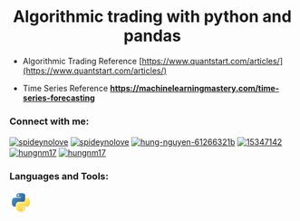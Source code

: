 <h1 align="center">Algorithmic trading with python and pandas</h1>

- Algorithmic Trading Reference [https://www.quantstart.com/articles/](https://www.quantstart.com/articles/)

- Time Series Reference **https://machinelearningmastery.com/time-series-forecasting**

<h3 align="left">Connect with me:</h3>
<p align="left">
<a href="https://dev.to/spideynolove" target="blank"><img align="center" src="https://cdn.jsdelivr.net/npm/simple-icons@3.0.1/icons/dev-dot-to.svg" alt="spideynolove" height="30" width="40" /></a>
<a href="https://twitter.com/spideynolove" target="blank"><img align="center" src="https://raw.githubusercontent.com/rahuldkjain/github-profile-readme-generator/master/src/images/icons/Social/twitter.svg" alt="spideynolove" height="30" width="40" /></a>
<a href="https://linkedin.com/in/hung-nguyen-61266321b" target="blank"><img align="center" src="https://raw.githubusercontent.com/rahuldkjain/github-profile-readme-generator/master/src/images/icons/Social/linked-in-alt.svg" alt="hung-nguyen-61266321b" height="30" width="40" /></a>
<a href="https://stackoverflow.com/users/15347142" target="blank"><img align="center" src="https://raw.githubusercontent.com/rahuldkjain/github-profile-readme-generator/master/src/images/icons/Social/stack-overflow.svg" alt="15347142" height="30" width="40" /></a>
<a href="https://kaggle.com/hungnm17" target="blank"><img align="center" src="https://raw.githubusercontent.com/rahuldkjain/github-profile-readme-generator/master/src/images/icons/Social/kaggle.svg" alt="hungnm17" height="30" width="40" /></a>
<a href="https://instagram.com/hungnm17" target="blank"><img align="center" src="https://raw.githubusercontent.com/rahuldkjain/github-profile-readme-generator/master/src/images/icons/Social/instagram.svg" alt="hungnm17" height="30" width="40" /></a>
</p>

<h3 align="left">Languages and Tools:</h3>
<p align="left"> <a href="https://www.python.org" target="_blank"> <img src="https://raw.githubusercontent.com/devicons/devicon/master/icons/python/python-original.svg" alt="python" width="40" height="40"/> </a> </p>
